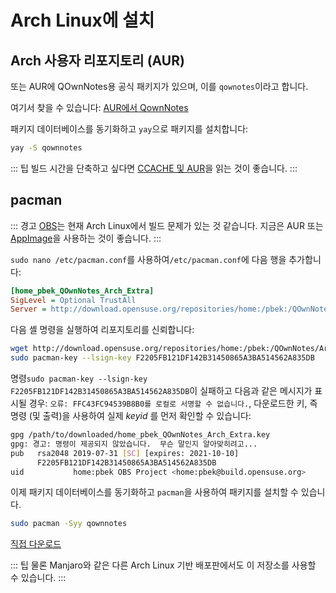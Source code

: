 # Arch Linux에 설치

## Arch 사용자 리포지토리 (AUR)

또는 AUR에 QOwnNotes용 공식 패키지가 있으며, 이를 `qownotes`이라고 합니다.

여기서 찾을 수 있습니다: [AUR에서 QownNotes](https://aur.archlinux.org/packages/qownnotes)

패키지 데이터베이스를 동기화하고 `yay`으로 패키지를 설치합니다:

```bash
yay -S qownnotes
```

::: 팁 빌드 시간을 단축하고 싶다면 [CCACHE 및 AUR](https://www.reddit.com/r/archlinux/comments/6vez44/a_small_tip_if_you_compile_from_aur/)을 읽는 것이 좋습니다. :::

## pacman

::: 경고 [OBS](https://build.opensuse.org/package/show/home:pbek:QOwnNotes/desktop)는 현재 Arch Linux에서 빌드 문제가 있는 것 같습니다. 지금은 AUR 또는 [AppImage](./appimage.md)을 사용하는 것이 좋습니다. :::

`sudo nano /etc/pacman.conf`를 사용하여`/etc/pacman.conf`에 다음 행을 추가합니다:

```ini
[home_pbek_QOwnNotes_Arch_Extra]
SigLevel = Optional TrustAll
Server = http://download.opensuse.org/repositories/home:/pbek:/QOwnNotes/Arch_Extra/$arch
```

다음 셸 명령을 실행하여 리포지토리를 신뢰합니다:

```bash
wget http://download.opensuse.org/repositories/home:/pbek:/QOwnNotes/Arch_Extra/x86_64/home_pbek_QOwnNotes_Arch_Extra.key -O - | sudo pacman-key --add -
sudo pacman-key --lsign-key F2205FB121DF142B31450865A3BA514562A835DB
```

명령`sudo pacman-key --lsign-key F2205FB121DF142B31450865A3BA514562A835DB`이 실패하고 다음과 같은 메시지가 표시될 경우: `오류: FFC43FC94539B8B0를 로컬로 서명할 수 없습니다.`, 다운로드한 키, 즉 명령 (및 출력)을 사용하여 실제 *keyid* 를 먼저 확인할 수 있습니다:

```bash
gpg /path/to/downloaded/home_pbek_QOwnNotes_Arch_Extra.key
gpg: 경고: 명령이 제공되지 않았습니다.  무슨 말인지 알아맞히려고...
pub   rsa2048 2019-07-31 [SC] [expires: 2021-10-10]
      F2205FB121DF142B31450865A3BA514562A835DB
uid           home:pbek OBS Project <home:pbek@build.opensuse.org>
```

이제 패키지 데이터베이스를 동기화하고 `pacman`을 사용하여 패키지를 설치할 수 있습니다.

```bash
sudo pacman -Syy qownnotes
```

[직접 다운로드](https://download.opensuse.org/repositories/home:/pbek:/QOwnNotes/Arch_Extra)

::: 팁
물론 Manjaro와 같은 다른 Arch Linux 기반 배포판에서도 이 저장소를 사용할 수 있습니다.
:::
